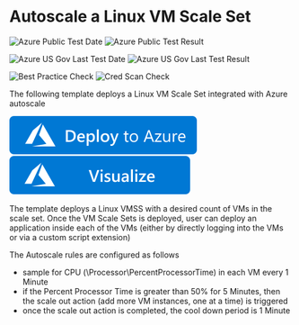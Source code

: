 # Autoscale a Linux VM Scale Set

![Azure Public Test Date](https://azurequickstartsservice.blob.core.windows.net/badges/201-vmss-ubuntu-autoscale/PublicLastTestDate.svg)
![Azure Public Test Result](https://azurequickstartsservice.blob.core.windows.net/badges/201-vmss-ubuntu-autoscale/PublicDeployment.svg)

![Azure US Gov Last Test Date](https://azurequickstartsservice.blob.core.windows.net/badges/201-vmss-ubuntu-autoscale/FairfaxLastTestDate.svg)
![Azure US Gov Last Test Result](https://azurequickstartsservice.blob.core.windows.net/badges/201-vmss-ubuntu-autoscale/FairfaxDeployment.svg)

![Best Practice Check](https://azurequickstartsservice.blob.core.windows.net/badges/201-vmss-ubuntu-autoscale/BestPracticeResult.svg)
![Cred Scan Check](https://azurequickstartsservice.blob.core.windows.net/badges/201-vmss-ubuntu-autoscale/CredScanResult.svg)

The following template deploys a Linux VM Scale Set integrated with Azure autoscale

[![Deploy To Azure](https://raw.githubusercontent.com/Azure/azure-quickstart-templates/master/1-CONTRIBUTION-GUIDE/images/deploytoazure.svg?sanitize=true)](https://portal.azure.com/#create/Microsoft.Template/uri/https%3A%2F%2Fraw.githubusercontent.com%2FAzure%2Fazure-quickstart-templates%2Fmaster%2F201-vmss-ubuntu-autoscale%2Fazuredeploy.json)  [![Visualize](https://raw.githubusercontent.com/Azure/azure-quickstart-templates/master/1-CONTRIBUTION-GUIDE/images/visualizebutton.svg?sanitize=true)](http://armviz.io/#/?load=https%3A%2F%2Fraw.githubusercontent.com%2FAzure%2Fazure-quickstart-templates%2Fmaster%2F201-vmss-ubuntu-autoscale%2Fazuredeploy.json)

The template deploys a Linux VMSS with a desired count of VMs in the scale set. Once the VM Scale Sets is deployed, user can deploy an application inside each of the VMs (either by directly logging into the VMs or via a custom script extension)

The Autoscale rules are configured as follows

- sample for CPU (\\Processor\\PercentProcessorTime) in each VM every 1 Minute
- if the Percent Processor Time is greater than 50% for 5 Minutes, then the scale out action (add more VM instances, one at a time) is triggered
- once the scale out action is completed, the cool down period is 1 Minute


